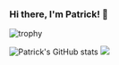 ### Hi there, I'm Patrick! 👋

![trophy](https://github-profile-trophy.vercel.app/?username=patrickelectric&column=8&margin-w=2)

![Patrick's GitHub stats](https://github-readme-stats.vercel.app/api?username=patrickelectric&show_icons=true) ![](https://user-images.githubusercontent.com/1215497/123832978-4b243180-d8dc-11eb-9aeb-f9a74f4de224.gif)


<!--
**patrickelectric/patrickelectric** is a ✨ _special_ ✨ repository because its `README.md` (this file) appears on your GitHub profile.

Here are some ideas to get you started:

- 🔭 I’m currently working on ...
- 🌱 I’m currently learning ...
- 👯 I’m looking to collaborate on ...
- 🤔 I’m looking for help with ...
- 💬 Ask me about ...
- 📫 How to reach me: ...
- 😄 Pronouns: ...
- ⚡ Fun fact: ...
-->
